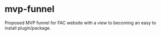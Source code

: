 # mvp-funnel
Proposed MVP funnel for FAC website with a view to becoming an easy to install plugin/package.
